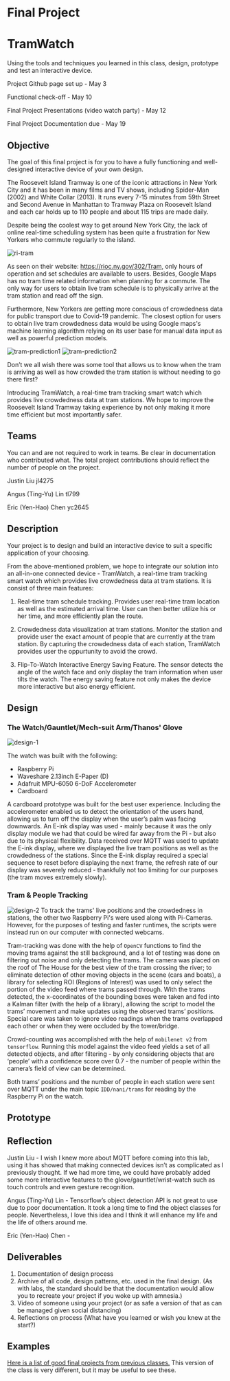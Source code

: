 # Final Project
# TramWatch

Using the tools and techniques you learned in this class, design, prototype and test an interactive device.

Project Github page set up - May 3

Functional check-off - May 10
 
Final Project Presentations (video watch party) - May 12

Final Project Documentation due - May 19


## Objective

The goal of this final project is for you to have a fully functioning and well-designed interactive device of your own design.  

The Roosevelt Island Tramway is one of the iconic attractions in New York City and it has been in many films and TV shows, including Spider-Man (2002) and White Collar (2013). It runs every 7-15 minutes from 59th Street and Second Avenue in Manhattan to Tramway Plaza on Roosevelt Island and each car holds up to 110 people and about 115 trips are made daily. 

Despite being the coolest way to get around New York City, the lack of online real-time scheduling system has been quite a frustration for New Yorkers who commute regularly to the island.   

![ri-tram](./image/the-roosevelt-island.jpg)

As seen on their website: https://rioc.ny.gov/302/Tram, only hours of operation and set schedules are available to users. Besides, Google Maps has no tram time related information when planning for a commute. The only way for users to obtain live tram schedule is to physically arrive at the tram station and read off the sign.

Furthermore, New Yorkers are getting more conscious of crowdedness data for public transport due to Covid-19 pandemic. The closest option for users to obtain live tram crowdedness data would be using Google maps's machine learning algorithm relying on its user base for manual data input as well as powerful prediction models. 

![tram-prediction1](./image/google-tram.jpg)
![tram-prediction2](./image/google-tram2.jpg)

Don’t we all wish there was some tool that allows us to know when the tram is arriving as well as how crowded the tram station is without needing to go there first?

Introducing TramWatch, a real-time tram tracking smart watch which provides live crowdedness data at tram stations. We hope to improve the Roosevelt Island Tramway taking experience by not only making it more time efficient but most importantly safer. 

## Teams

You can and are not required to work in teams. Be clear in documentation who contributed what. The total project contributions should reflect the number of people on the project.

Justin Liu jl4275

Angus (Ting-Yu) Lin tl799

Eric (Yen-Hao) Chen yc2645 


## Description
Your project is to design and build an interactive device to suit a specific application of your choosing. 

From the above-mentioned problem, we hope to integrate our solution into an all-in-one connected device - TramWatch, a real-time tram tracking smart watch which provides live crowdedness data at tram stations. It is consist of three main features: 

1. Real-time tram schedule tracking. 
    Provides user real-time tram location as well as the estimated arrival time. User can then better utilize his or her time, and more efficiently plan the route.  

2. Crowdedness data visualization at tram stations. 
    Monitor the station and provide user the exact amount of people that are currently at the tram station. By capturing the crowdedness data of each station, TramWatch provides user the oppurtunity to avoid the crowd. 

3. Flip-To-Watch Interactive Energy Saving Feature. 
    The sensor detects the angle of the watch face and only display the tram information when user tilts the watch. The energy saving feature not only makes the device more interactive but also energy efficient. 

## Design
### The Watch/Gauntlet/Mech-suit Arm/Thanos' Glove
![design-1](./image/design1.png)

The watch was built with the following:
- Raspberry Pi
- Waveshare 2.13inch E-Paper (D)
- Adafruit MPU-6050 6-DoF Accelerometer
- Cardboard

A cardboard prototype was built for the best user experience. Including the accelerometer enabled us to detect the orientation of the users hand, allowing us to turn off the display when the user’s palm was facing downwards. An E-ink display was used - mainly because it was the only display module we had that could be wired far away from the Pi - but also due to its physical flexibility. Data received over MQTT was used to update the E-ink display, where we displayed the live tram positions as well as the crowdedness of the stations. Since the E-ink display required a special sequence to reset before displaying the next frame, the refresh rate of our display was severely reduced - thankfully not too limiting for our purposes (the tram moves extremely slowly).


### Tram & People Tracking
![design-2](./image/design2.png)
To track the trams' live positions and the crowdedness in stations, the other two Raspberry Pi's were used along with Pi-Cameras. However, for the purposes of testing and faster runtimes, the scripts were instead run on our computer with connected webcams. 

Tram-tracking was done with the help of `OpenCV` functions to find the moving trams against the still background, and a lot of testing was done on filtering out noise and only detecting the trams. The camera was placed on the roof of The House for the best view of the tram crossing the river; to eliminate detection of other moving objects in the scene (cars and boats), a library for selecting ROI (Regions of Interest) was used to only select the portion of the video feed where trams passed through. With the trams detected, the x-coordinates of the bounding boxes were taken and fed into a Kalman filter (with the help of a library), allowing the script to model the  trams’ movement and make updates using the observed trams’ positions. Special care was taken to ignore video readings when the trams overlapped each other or when they were occluded by the tower/bridge.

Crowd-counting was accomplished with the help of `mobilenet v2` from `tensorflow`. Running this model against the video feed yields a set of all detected objects, and after filtering - by only considering objects that are ‘people’ with a confidence score over 0.7 - the number of people within the camera’s field of view can be determined.

Both trams’ positions and the number of people in each station were sent over MQTT under the main topic `IDD/nani/trams` for reading by the Raspberry Pi on the watch.


## Prototype

## Reflection
Justin Liu - I wish I knew more about MQTT before coming into this lab, using it has showed that making connected devices isn’t as complicated as I previously thought. If we had more time, we could have probably added some more interactive features to the glove/gauntlet/wrist-watch such as touch controls and even gesture recognition.

Angus (Ting-Yu) Lin - Tensorflow’s object detection API is not great to use due to poor documentation. It took a long time to find the object classes for people. Nevertheless, I love this idea and I think it will enhance my life and the life of others around me.

Eric (Yen-Hao) Chen - 

## Deliverables

1. Documentation of design process
2. Archive of all code, design patterns, etc. used in the final design. (As with labs, the standard should be that the documentation would allow you to recreate your project if you woke up with amnesia.)
3. Video of someone using your project (or as safe a version of that as can be managed given social distancing)
4. Reflections on process (What have you learned or wish you knew at the start?)


## Examples

[Here is a list of good final projects from previous classes.](https://github.com/FAR-Lab/Developing-and-Designing-Interactive-Devices/wiki/Previous-Final-Projects)
This version of the class is very different, but it may be useful to see these.
